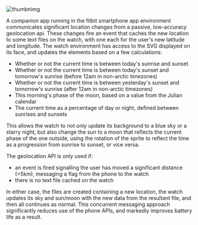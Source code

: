 ![thumbnimg](https://repository-images.githubusercontent.com/346151660/15870a00-8253-11eb-893e-167c5fe2c80c)

A companion app running in the fitbit smartphone app environment communicates significant location changes from a passive, low-accuracy geolocation api. These changes fire an event that caches the new location to some text files on the watch, with one each for the user's new latitude and longitude.
The watch environment has access to the SVG displayed on its face, and updates the elements based on a few calculations:

- Whether or not the current time is between today's sunrise and sunset
- Whether or not the current time is between today's sunset and tomorrow's sunrise (before 12am in non-arctic timezones)
- Whether or not the current time is between yesterday's sunset and tomorrow's sunrise (after 12am in non-arctic timezones)
- This morning's phase of the moon, based on a value from the Julian calendar
- The current time as a percentage of day or night, defined between sunrises and sunsets

This allows the watch to not only update its background to a blue sky or a starry night, but also change the sun to a moon that reflects the current phase of the one outside, using the rotation of the sprite to reflect the time as a progression from sunrise to sunset, or vice versa.

The geolocation API is only used if:

- an event is fired signalling the user has moved a significant distance (>5km), messaging a flag from the phone to the watch
- there is no text file cached on the watch

In either case, the files are created containing a new location, the watch updates its sky and sun/moon with the new data from the resultant file, and then all continues as normal.
This concurrent messaging approach significantly reduces use of the phone APIs, and markedly improves battery life as a result.
